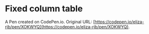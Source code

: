# Fixed column table

A Pen created on CodePen.io. Original URL: [https://codepen.io/eliza-rjb/pen/XOKWYQ](https://codepen.io/eliza-rjb/pen/XOKWYQ).

